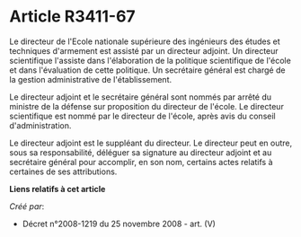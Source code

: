 # Article R3411-67

Le directeur de l'Ecole nationale supérieure des ingénieurs des études et techniques d'armement est assisté par un directeur
adjoint. Un directeur scientifique l'assiste dans l'élaboration de la politique scientifique de l'école et dans l'évaluation
de cette politique. Un secrétaire général est chargé de la gestion administrative de l'établissement.

Le directeur adjoint et le secrétaire général sont nommés par arrêté du ministre de la défense sur proposition du directeur
de l'école. Le directeur scientifique est nommé par le directeur de l'école, après avis du conseil d'administration.

Le directeur adjoint est le suppléant du directeur. Le directeur peut en outre, sous sa responsabilité, déléguer sa signature
au directeur adjoint et au secrétaire général pour accomplir, en son nom, certains actes relatifs à certaines de ses
attributions.

**Liens relatifs à cet article**

_Créé par_:

  - Décret n°2008-1219 du 25 novembre 2008 - art. (V)
